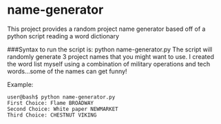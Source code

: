 
# name-generator
This project provides a random project name generator based off of a python script reading a word dictionary

###Syntax to run the script is: 
    python name-generator.py
The script will randomly generate 3 project names that you might want to use. I created the word list myself using a combination of military 
operations and tech words...some of the names can get funny!

Example: 

    user@bash$ python name-generator.py
    First Choice: Flame BROADWAY
    Second Choice: White paper NEWMARKET
    Third Choice: CHESTNUT VIKING
